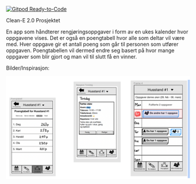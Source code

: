 [![Gitpod Ready-to-Code](https://img.shields.io/badge/Gitpod-Ready--to--Code-blue?logo=gitpod)](https://gitpod.stud.ntnu.no/#https://gitlab.stud.idi.ntnu.no/it1901/groups-2022/gr2244/gr2244.git)


Clean-E 2.0 Prosjektet

En app som håndterer rengjøringsoppgaver i form av en ukes kalender hvor oppgavene vises. Det er også en poengtabell hvor alle som deltar vil være med. Hver oppgave gir et antall poeng som går til personen som utfører oppgaven. Poengtabellen vil dermed endre seg basert på hvor mange oppgaver som blir gjort og man vil til slutt få en vinner.






Bilder/Inspirasjon:

![Clean-E basic](prosjekt-images/cleanE-1.png "Image Title")

